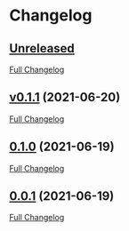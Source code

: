# Changelog

## [Unreleased](https://github.com/pheature-flags/pheature-flags/tree/HEAD)

[Full Changelog](https://github.com/pheature-flags/pheature-flags/compare/v0.1.1...HEAD)

## [v0.1.1](https://github.com/pheature-flags/pheature-flags/tree/v0.1.1) (2021-06-20)

[Full Changelog](https://github.com/pheature-flags/pheature-flags/compare/0.1.0...v0.1.1)

## [0.1.0](https://github.com/pheature-flags/pheature-flags/tree/0.1.0) (2021-06-19)

[Full Changelog](https://github.com/pheature-flags/pheature-flags/compare/0.0.1...0.1.0)

## [0.0.1](https://github.com/pheature-flags/pheature-flags/tree/0.0.1) (2021-06-19)

[Full Changelog](https://github.com/pheature-flags/pheature-flags/compare/4efde1b91949256bf8d3b3baf7546150ddcc0e90...0.0.1)
